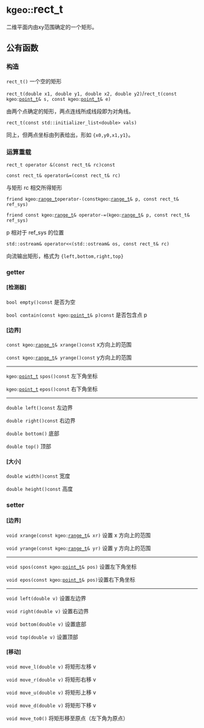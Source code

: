 # <small>kgeo::</small>rect_t

二维平面内由xy范围确定的一个矩形。

## 公有函数

### 构造

`rect_t()` 一个空的矩形

`rect_t(double x1, double y1, double x2, double y2)`/`rect_t(const `<small>kgeo::</small>[`point_t`](../point_t)`& s, const `<small>kgeo::</small>[`point_t`](../point_t)`& e)`

由两个点确定的矩形，两点连线所成线段即为对角线。

`rect_t(const std::initializer_list<double> vals)`

同上，但两点坐标由列表给出，形如 `{x0,y0,x1,y1}`。

### 运算重载

`rect_t operator &(const rect_t& rc)const`

`const rect_t& operator&=(const rect_t& rc)`

与矩形 rc 相交所得矩形

`friend `<small>kgeo::</small>[`range_t`](../range_t)` operator-(const `<small>kgeo::</small>[`range_t`](../range_t)`& p, const rect_t& ref_sys)`

 `friend const `<small>kgeo::</small>[`range_t`](../range_t)`& operator-=(`<small>kgeo::</small>[`range_t`](../range_t)`& p, const rect_t& ref_sys)`

p 相对于 ref_sys 的位置

`std::ostream& operator<<(std::ostream& os, const rect_t& rc)`

向流输出矩形，格式为 `{left,bottom,right,top}`

### getter

#### [检测器]

`bool empty()const` 是否为空

`bool contain(const `<small>kgeo::</small>[`point_t`](../point_t)`& p)const` 是否包含点 p

#### [边界]

`const `<small>kgeo::</small>[`range_t`](../range_t)`& xrange()const` x方向上的范围

`const `<small>kgeo::</small>[`range_t`](../range_t)`& yrange()const` y方向上的范围

---

<small>kgeo::</small>[`point_t`](../point_t) `spos()const` 左下角坐标

<small>kgeo::</small>[`point_t`](../point_t) `epos()const` 右下角坐标

---

`double left()const` 左边界

`double right()const` 右边界

`double bottom()` 底部

`double top()` 顶部

#### [大小]

`double width()const` 宽度

`double height()const` 高度

### setter

#### [边界]

`void xrange(const `<small>kgeo::</small>[`range_t`](../range_t)`& xr)` 设置 x 方向上的范围

`void yrange(const `<small>kgeo::</small>[`range_t`](../range_t)`& yr)` 设置 y 方向上的范围

---

`void spos(const `<small>kgeo::</small>[`point_t`](../point_t)`& pos)` 设置左下角坐标

`void epos(const `<small>kgeo::</small>[`point_t`](../point_t)`& pos)`设置右下角坐标

---

`void left(double v)` 设置左边界

`void right(double v)` 设置右边界

`void bottom(double v)` 设置底部

`void top(double v)` 设置顶部

#### [移动]

`void move_l(double v)` 将矩形左移 v

`void move_r(double v)` 将矩形右移 v

`void move_u(double v)` 将矩形上移 v

`void move_d(double v)` 将矩形下移 v

`void move_to0()` 将矩形移至原点（左下角为原点）
